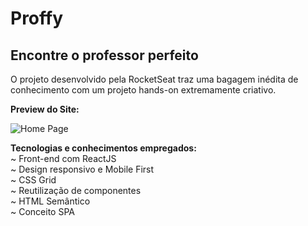 # Proffy

## Encontre o professor perfeito

O projeto desenvolvido pela RocketSeat traz uma bagagem inédita de conhecimento com um projeto hands-on extremamente criativo.

**Preview do Site:** 

![Home Page](https://github.com/ContagiousMisfit/Proffy/blob/master/NLW/src/assets/images/proffyHome.png "Home Page")


**Tecnologias e conhecimentos empregados:**
  <br>~ Front-end com ReactJS
  <br>~ Design responsivo e Mobile First
  <br>~ CSS Grid
  <br>~ Reutilização de componentes
  <br>~ HTML Semântico
  <br>~ Conceito SPA 
